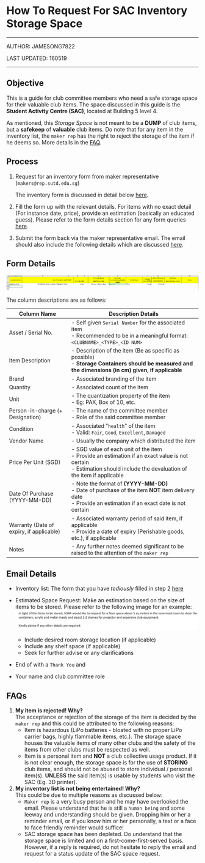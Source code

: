 # How To Request For SAC Inventory Storage Space

-----

AUTHOR: JAMESONG7822

LAST UPDATED: 160519

-----

## Objective

This is a guide for club committee members who need a safe storage space for their valuable club items. The space discussed in this guide is the **Student Activity Centre (SAC)**, located at Building 5 level 4.

As mentioned, this *Storage Space* is not meant to be a **DUMP** of club items, but a **safekeep** of **valuable** club items. Do note that for any item in the inventory list, the `maker rep` has the right to reject the storage of the item if he deems so. More details in the [FAQ](#faqs).

## Process

1. Request for an inventory form from maker representative (`makers@rep.sutd.edu.sg`)

   The inventory form is discussed in detail below [here](#Form-Details).

2. Fill the form up with the relevant details. For items with no exact detail (For instance date, price), provide an estimation (basically an educated guess).
   Please refer to the form details section for any form queries [here](#Form-Details).

3. Submit the form back via the maker representative email. The email should also include the following details which are discussed [here](#Email-Details).

## Form Details

![SAC Inventory List](../assets/How-To-Request-For-SAC-Inventory-Storage-Space/SAC_Inventory_List.png)

The column descriptions are as follows:

| Column Name                              | Description Details                                          |
| ---------------------------------------- | ------------------------------------------------------------ |
| Asset / Serial No.                       | - Self given `Serial Number` for the associated item<br />- Recommended to be in a meaningful format: `<CLUBNAME>_<TYPE>_<ID NUM>` |
| Item Description                         | - Description of the item (Be as specific as possible)<br />- **Storage Containers should be measured and the dimensions (in cm) given, if applicable** |
| Brand                                    | - Associated branding of the item                            |
| Quantity                                 | - Associated count of the item                               |
| Unit                                     | - The quantization property of the item <br />- Eg: PAX, Box of 10, etc. |
| Person-in-charge (+ Designation)         | - The name of the committee member<br/>- Role of the said committee member |
| Condition                                | - Associated "`health`" of the item<br />- Valid: `Fair`, `Good`, `Excellent`, `Damaged` |
| Vendor Name                              | - Usually the company which distributed the item             |
| Price Per Unit (SGD)                     | - SGD value of each unit of the item <br />- Provide an estimation if an exact value is not certain<br />- Estimation should include the devaluation of the item if applicable |
| Date Of Purchase (YYYY-MM-DD)            | - Note the format of **(YYYY-MM-DD)**<br />- Date of purchase of the item **NOT** item delivery date<br />- Provide an estimation if an exact date is not certain |
| Warranty (Date of expiry, if applicable) | - Associated warranty period of said item, if applicable<br />- Provide a date of expiry (Perishable goods, etc.), if applicable |
| Notes                                    | - Any further notes deemed significant to be raised to the attention of the `maker rep` |



## Email Details

- Inventory list: The form that you have *tediously* filled in step 2 [here](#process)


- Estimated Space Request: Make an estimation based on the size of items to be stored. Please refer to the following image for an example: <br/>
  ![Request_For_SACSpace_Example_Email](../assets/How-To-Request-For-SAC-Inventory-Storage-Space/Request_For_SACSpace_Example_Email.png)
  - Include desired room storage location (if applicable)
  - Include any shelf space (if applicable)
  - Seek for further advise or any clarifications
- End of with a `Thank You` and 
- Your name and club committee role

## FAQs

1. **My item is rejected! Why?** <br/>
   The acceptance or rejection of the storage of the item is decided by the `maker rep` and this could be attributed to the following reasons:
   - Item is hazardous (LiPo batteries - bloated with no proper LiPo carrier bags, highly flammable items, etc.). The storage space houses the valuable items of many other clubs and the safety of the items from other clubs must be respected as well.
   - Item is a personal item and **NOT** a club collective usage product. 
     If it is not clear enough, the storage space is for the use of **STORING** club items, and should not be abused to store individual / personal item(s). 
     **UNLESS** the said item(s) is usable by students who visit the SAC (Eg. 3D printer).
2. **My inventory list is not being entertained! Why?** <br/>
   This could be due to multiple reasons as discussed below:
   - `Maker rep` is a very busy person and he may have overlooked the email. Please understand that he is still a `human being` and some leeway and understanding should be given. 
     Dropping him or her a reminder email, or if you know him or her personally, a text or a face to face friendly reminder would suffice!
   - SAC storage space has been depleted. Do understand that the storage space is limited and on a first-come-first-served basis. However, if a reply is required, do not hesitate to reply the email and request for a status update of the SAC space request.

